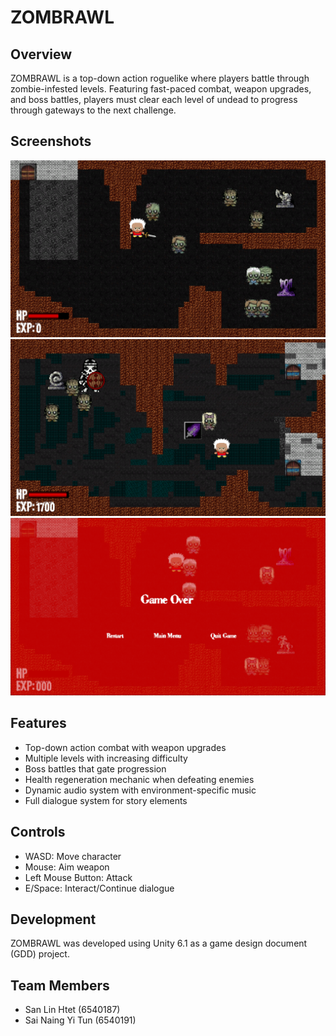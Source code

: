 # ZOMBRAWL

## Overview
ZOMBRAWL is a top-down action roguelike where players battle through zombie-infested levels. Featuring fast-paced combat, weapon upgrades, and boss battles, players must clear each level of undead to progress through gateways to the next challenge.

## Screenshots
![Gameplay Screenshot](screenshots/gameplay.png)
![Boss Battle](screenshots/boss_battle.png)
![Game Over Screen](screenshots/game_over.png)

## Features
- Top-down action combat with weapon upgrades
- Multiple levels with increasing difficulty
- Boss battles that gate progression
- Health regeneration mechanic when defeating enemies
- Dynamic audio system with environment-specific music
- Full dialogue system for story elements

## Controls
- WASD: Move character
- Mouse: Aim weapon
- Left Mouse Button: Attack
- E/Space: Interact/Continue dialogue

## Development
ZOMBRAWL was developed using Unity 6.1 as a game design document (GDD) project.

## Team Members
- San Lin Htet (6540187)
- Sai Naing Yi Tun (6540191)


